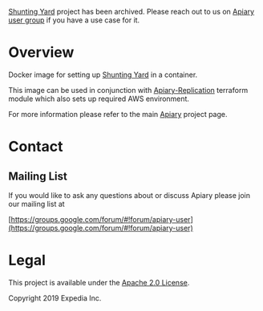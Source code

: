 [Shunting Yard](https://github.com/ExpediaGroup/shunting-yard) project has been archived. Please reach out to us on [Apiary user group](https://github.com/ExpediaGroup/apiary#contact) if you have a use case for it.

# Overview

Docker image for setting up [Shunting Yard](https://github.com/HotelsDotCom/shunting-yard) in a container.

This image can be used in conjunction with [Apiary-Replication](https://github.com/HotelsDotCom/apiary-replication) terraform module which also sets up required AWS environment.

For more information please refer to the main [Apiary](https://github.com/ExpediaInc/apiary) project page.

# Contact

## Mailing List
If you would like to ask any questions about or discuss Apiary please join our mailing list at

  [https://groups.google.com/forum/#!forum/apiary-user](https://groups.google.com/forum/#!forum/apiary-user)

# Legal
This project is available under the [Apache 2.0 License](http://www.apache.org/licenses/LICENSE-2.0.html).

Copyright 2019 Expedia Inc.
